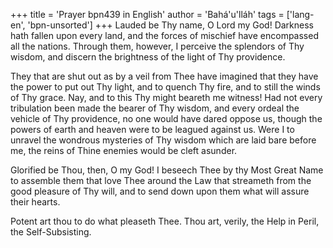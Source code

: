 +++
title = 'Prayer bpn439 in English'
author = 'Bahá'u'lláh'
tags = ['lang-en', 'bpn-unsorted']
+++
Lauded be Thy name, O Lord my God! Darkness hath fallen upon every land, and the forces of mischief have encompassed all the nations. Through them, however, I perceive the splendors of Thy wisdom, and discern the brightness of the light of Thy providence.

They that are shut out as by a veil from Thee have imagined that they have the power to put out Thy light, and to quench Thy fire, and to still the winds of Thy grace. Nay, and to this Thy might beareth me witness! Had not every tribulation been made the bearer of Thy wisdom, and every ordeal the vehicle of Thy providence, no one would have dared oppose us, though the powers of earth and heaven were to be leagued against us. Were I to unravel the wondrous mysteries of Thy wisdom which are laid bare before me, the reins of Thine enemies would be cleft asunder.

Glorified be Thou, then, O my God! I beseech Thee by thy Most Great Name to assemble them that love Thee around the Law that streameth from the good pleasure of Thy will, and to send down upon them what will assure their hearts.

Potent art thou to do what pleaseth Thee. Thou art, verily, the Help in Peril, the Self-Subsisting.
